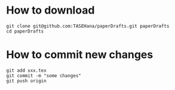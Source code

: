 
# How to download 
```
git clone git@github.com:TASEHana/paperDrafts.git paperDrafts
cd paperDrafts
```



# How to commit new changes
```
git add xxx.tex
git commit -m "some changes"
git push origin

```